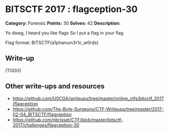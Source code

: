 # BITSCTF 2017 : flagception-30

**Category:** Forensic
**Points:** 30
**Solves:** 42
**Description:**

Yo dawg, I heard you like flags
So I put a flag in your flag

Flag format: BITSCTF{a1phanum3r1c_w0rds}


## Write-up

(TODO)

## Other write-ups and resources

* https://github.com/USCGA/writeups/tree/master/online_ctfs/bitsctf_2017/flagception
* https://github.com/The-Byte-Surgeons/CTF-Writeups/tree/master/2017-02-04_BITSCTF/flagception
* https://github.com/nbrisset/CTF/blob/master/bitsctf-2017/challenges/flagception-30
